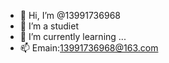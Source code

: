 - 👋 Hi, I’m @13991736968
- 👀 I’m a studiet
- 🌱 I’m currently learning ...
- 📫 Emain:13991736968@163.com
<!---
13991736968/13991736968 is a ✨ special ✨ repository because its `README.md` (this file) appears on your GitHub profile.
You can click the Preview link to take a look at your changes.
--->
